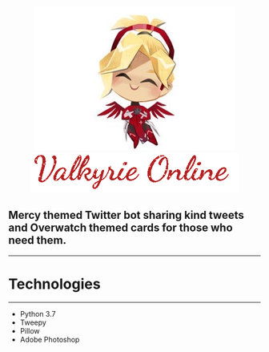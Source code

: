   <p align="center">
    <img src = "https://github.com/acupoftee/Valkyrie-Online/blob/master/img/836dDHbC_400x400.jpg"></br>
    <img src = "https://github.com/acupoftee/Valkyrie-Online/blob/master/img/g-gif-update-4.php.gif">
    </p>

## Mercy themed Twitter bot sharing kind tweets and Overwatch themed cards for those who need them.

***
# Technologies 
---
* Python 3.7
* Tweepy
* Pillow 
* Adobe Photoshop
